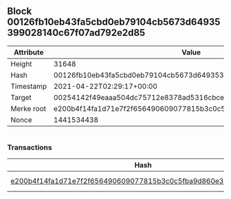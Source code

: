 ## Block 00126fb10eb43fa5cbd0eb79104cb5673d64935399028140c67f07ad792e2d85

Attribute | Value
--- | ---
Height | 31648
Hash | 00126fb10eb43fa5cbd0eb79104cb5673d64935399028140c67f07ad792e2d85
Timestamp | 2021-04-22T02:29:17+00:00
Target | 00254142f49eaaa504dc75712e8378ad5316cbcead634704b3734b6271167cc4
Merke root | e200b4f14fa1d71e7f2f656490609077815b3c0c5fba9d860e39a5f34cc7f5db
Nonce | 1441534438

```

```

### Transactions

Hash | Amount
--- | ---
[e200b4f14fa1d71e7f2f656490609077815b3c0c5fba9d860e39a5f34cc7f5db](e200b4f14fa1d71e7f2f656490609077815b3c0c5fba9d860e39a5f34cc7f5db.md) | 10.00000000 SKEPTI 
